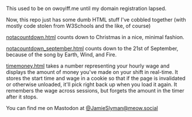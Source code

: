 This used to be on owoyiff.me until my domain registration lapsed.

Now, this repo just has some dumb HTML stuff I've cobbled together (with mostly code stolen from W3Schools and the like, of course)

[notacountdown.html](/notacountdown.html) counts down to Christmas in a nice, minimal fashion.

[notacountdown_september.html](/notacountdown_september.html) counts down to the 21st of September, because of the song by Earth, Wind, and Fire.

[timemoney.html](/timemoney.html) takes a number representing your hourly wage and displays the amount of money you've made on your shift in real-time. It stores the start time and wage in a cookie so that if the page is invalidated or otherwise unloaded, it'll pick right back up when you load it again. It remembers the wage across sessions, but forgets the amount in the timer after it stops.


You can find me on Mastodon at <a rel="me" href="https://meow.social/@JamieSlyman">@JamieSlyman@meow.social</a>
